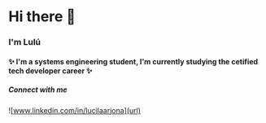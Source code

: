 # Hi there 👋
### I'm Lulú

#### ✨ I'm a systems engineering student, I'm currently studying the cetified tech developer career ✨ 

##### Connect with me
![www.linkedin.com/in/lucilaarjona](url)

<!--
**lucilaarjona/lucilaarjona** is a ✨ _special_ ✨ repository because its `README.md` (this file) appears on your GitHub profile.

Here are some ideas to get you started:

- 🔭 I’m currently working on ...
- 🌱 I’m currently learning ...
- 👯 I’m looking to collaborate on ...
- 🤔 I’m looking for help with ...
- 💬 Ask me about ...
- 📫 How to reach me: ...
- 😄 Pronouns: ...
- ⚡ Fun fact: ...
-->


